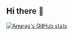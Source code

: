 ## Hi there 👋

[![Anurag's GitHub stats](https://github-readme-stats.vercel.app/api?username=aksh10000)](https://github.com/anuraghazra/github-readme-stats)
